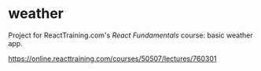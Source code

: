 # weather
Project for ReactTraining.com's _React Fundamentals_ course: basic weather app.

https://online.reacttraining.com/courses/50507/lectures/760301
